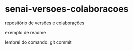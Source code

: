 # senai-versoes-colaboracoes
repositório de versões e colaborações

exemplo de readme

lembrei do comando: git commit